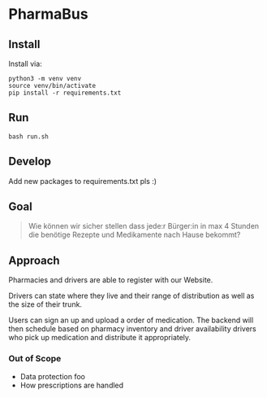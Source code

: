 # PharmaBus

## Install

Install via:
```
python3 -m venv venv
source venv/bin/activate
pip install -r requirements.txt
```

## Run

```
bash run.sh
```

## Develop

Add new packages to requirements.txt pls :)


## Goal

> Wie können wir sicher stellen dass jede:r Bürger:in in max 4 Stunden die benötige Rezepte und Medikamente nach Hause bekommt?

## Approach

Pharmacies and drivers are able to register with our Website.

Drivers can state where they live and their range of distribution as well as the size of their trunk.

Users can sign an up and upload a order of medication. The backend will then schedule based on pharmacy inventory and driver availability drivers who pick up medication and distribute it appropriately.

### Out of Scope
- Data protection foo
- How prescriptions are handled
